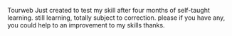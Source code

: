    Tourweb
   Just created to test my skill after four months of self-taught learning.
   still learning, totally subject to correction.
   please if you have any, you could help to an improvement to my skills
   thanks.
   
